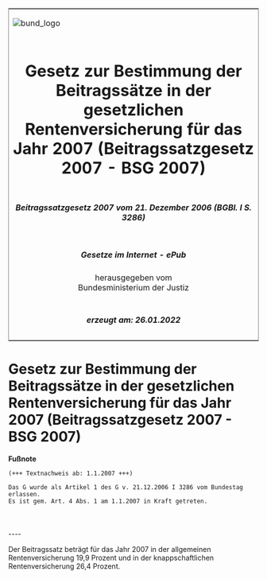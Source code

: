 <span id="DECKBLATT.html"></span>

<table border="0" frame="border" width="100%">

<tr valign="top">

<td align="left">

![bund\_logo](BfJ_2021_Web_de_de.gif)

</td>

<td align="right">

 

</td>

</tr>

<tr align="center" valign="middle">

<td colspan="2">

# Gesetz zur Bestimmung der Beitragssätze in der gesetzlichen Rentenversicherung für das Jahr 2007 (Beitragssatzgesetz 2007 - BSG 2007)

</td>

</tr>

<tr align="center" valign="middle">

<td colspan="2">

##### Beitragssatzgesetz 2007 vom 21. Dezember 2006 (BGBl. I S. 3286)

</td>

</tr>

<tr align="center" valign="middle">

<td colspan="2">

  
  

##### Gesetze im Internet - ePub  
  
herausgegeben vom  
Bundesministerium der Justiz

</td>

</tr>

<tr align="center" valign="bottom">

<td colspan="2">

  
  

##### erzeugt am: 26.01.2022

</td>

</tr>

</table>

<span id="BJNR328610006.html"></span>

# Gesetz zur Bestimmung der Beitragssätze in der gesetzlichen Rentenversicherung für das Jahr 2007 (Beitragssatzgesetz 2007 - BSG 2007)

<div>

  
**Fußnote**

<div class="jnhtml">

<div>

<div class="jurAbsatz">

  

``` 
(+++ Textnachweis ab: 1.1.2007 +++)
 
Das G wurde als Artikel 1 des G v. 21.12.2006 I 3286 vom Bundestag erlassen. 
Es ist gem. Art. 4 Abs. 1 am 1.1.2007 in Kraft getreten. 

 
```

</div>

</div>

</div>

</div>

<span id="BJNR328610006BJNE000100000.html"></span>

###   
\----

<div>

<div class="jnhtml">

<div>

<div class="jurAbsatz">

Der Beitragssatz beträgt für das Jahr 2007 in der allgemeinen
Rentenversicherung 19,9 Prozent und in der knappschaftlichen
Rentenversicherung 26,4 Prozent.

</div>

</div>

</div>

</div>
